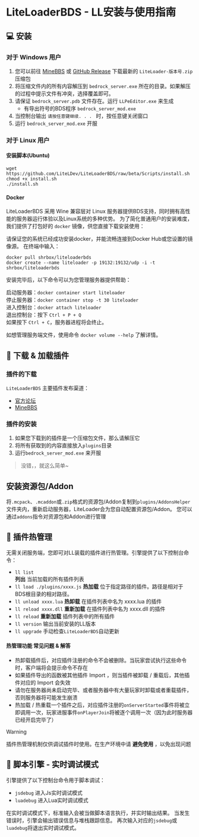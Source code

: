 # LiteLoaderBDS - LL安装与使用指南

## 💻 安装

### 对于 Windows 用户

1. 您可以前往 [MineBBS](https://www.minebbs.com/liteloader/) 或 [GitHub Release](https://github.com/LiteLDev/LiteLoader/releases) 下载最新的 `LiteLoader-版本号.zip` 压缩包
2. 将压缩文件内的所有内容解压到 `bedrock_server.exe` 所在的目录。如果解压的过程中提示文件有冲突，选择覆盖即可。
3. 请保证 `bedrock_server.pdb` 文件存在。运行 `LLPeEditor.exe` 来生成
   - 有导出符号的BDS程序 `bedrock_server_mod.exe`
4. 当控制台输出 `请按任意键继续. . . ` 时，按任意键关闭窗口
5. 运行 `bedrock_server_mod.exe` 开服

### 对于 Linux 用户

#### 安装脚本(Ubuntu)

```
wget https://github.com/LiteLDev/LiteLoaderBDS/raw/beta/Scripts/install.sh
chmod +x install.sh
./install.sh
```

#### Docker

LiteLoaderBDS 采用 Wine 兼容层对 Linux 服务器提供BDS支持，同时拥有高性能的服务器运行体验以及Linux系统的多种优势。
为了简化普通用户的安装难度，我们提供了打包好的 `docker` 镜像，供您直接下载安装使用：

请保证您的系统已经成功安装docker，并能流畅连接到Docker Hub或您设置的镜像源。
在终端中输入：

```
docker pull shrbox/liteloaderbds
docker create --name liteloader -p 19132:19132/udp -i -t shrbox/liteloaderbds
```

安装完毕后，以下命令可以为您管理服务器提供帮助：

启动服务器：`docker container start liteloader`  
停止服务器：`docker container stop -t 30 liteloader`  
进入控制台：`docker attach liteloader`  
退出控制台：按下 `Ctrl + P + Q`  
如果按下 `Ctrl + C`，服务器进程将会终止。

如想管理服务端文件，使用命令 `docker volume --help` 了解详情。

## 🎯 下载 & 加载插件

### 插件的下载

`LiteLoaderBDS` 主要插件发布渠道：

- [官方论坛](https://forum.litebds.com/)
- [MineBBS](https://www.minebbs.com/resources/?prefix_id=59)

### 插件的安装

1. 如果您下载到的插件是一个压缩包文件，那么请解压它
2. 将所有获取到的内容直接放入`plugins`目录
3. 运行`bedrock_server_mod.exe` 来开服

> 没错，，就这么简单~

## 安装资源包/Addon
将`.mcpack`、`.mcaddon`或`.zip`格式的资源包/Addon复制到`plugins/AddonsHelper`文件夹内，重新启动服务器，LiteLoader会为您自动配置资源包/Addon。
您可以通过`addons`指令对资源包和Addon进行管理

## 🔌 插件热管理

无需关闭服务端，您即可对LL装载的插件进行热管理。引擎提供了以下控制台命令：

- `ll list`  
  **列出** 当前加载的所有插件列表
- `ll load ./plugins/xxxx.js`
  **热加载** 位于指定路径的插件。路径是相对于BDS根目录的相对路径。
- `ll unload xxxx.lua`
  **热卸载** 在插件列表中名为 xxxx.lua 的插件
- `ll reload xxxx.dll`
  **重新加载** 在插件列表中名为 xxxx.dll 的插件
- `ll reload`
  **重新加载** 插件列表中的所有插件
- `ll version`
  输出当前安装的LL版本
- `ll upgrade`
  手动检查`LiteLoaderBDS`自动更新

#### 热管理功能 常见问题 & 解答

- 热卸载插件后，对应插件注册的命令不会被删除。当玩家尝试执行这些命令时，客户端将会提示命令不存在
- 如果插件导出的函数被其他插件 Import ，则当插件被卸载 / 重载后，其他插件对应的 Import 会失效
- 请勿在服务器尚未启动完毕、或者服务器中有大量玩家时卸载或者重载插件，否则服务器将可能发生崩溃
- 热加载 / 热重载一个插件之后，对应插件注册的`onServerStarted`事件将被立即调用一次，玩家进服事件`onPlayerJoin`将被逐个调用一次（因为此时服务器已经开启完毕了）

>[!WARNING]
>
>插件热管理机制仅供调试插件时使用。在生产环境中请 **避免使用** ，以免出现问题

## 📡 脚本引擎 - 实时调试模式

引擎提供了以下控制台命令用于脚本调试：

- `jsdebug`
  进入Js实时调试模式
- `luadebug`
  进入Lua实时调试模式

在实时调试模式下，标准输入会被当做脚本语言执行，并实时输出结果。
当发生错误时，引擎会输出错误信息与堆栈跟踪信息。
再次输入对应的`jsdebug`或`luadebug`将退出实时调试模式。